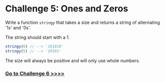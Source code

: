# Challenge 5: Ones and Zeros

Write a function `stringy` that takes a size and returns a string of alternating '1s' and '0s'.

The string should start with a 1.

```js
stringy(6) // --> '101010'
stringy(5) // --> '10101'
```

The size will always be positive and will only use whole numbers.

### [Go to Challenge 6 >>>>](https://github.com/node-girls/beginners-javascript/blob/master/challenge06.md)

